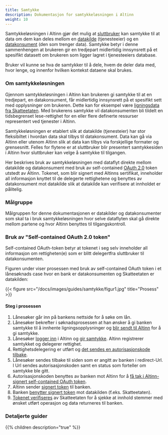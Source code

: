 ```yaml
---
title: Samtykke
description: Dokumentasjon for samtykkeløsningen i Altinn
weight: 10
---
```


Samtykkeløsningen i Altinn gjør det mulig at [sluttbruker](sluttbruker) kan samtykke til at data om dem kan deles mellom
en [datakilde](datakilde) (tjenesteeier) og en [datakonsument](datakonsument) (den som trenger data).
Samtykke betyr i denne sammenhengen at brukeren gir en tredjepart midlertidig innsynsrett på et spesifikt datasett
om brukeren som ligger lagret i tjenesteeiers database.

Bruker vil kunne se hva de samtykker til å dele, hvem de deler data med, hvor lenge, og innenfor hvilken kontekst dataene skal brukes.

### Om samtykkeløsningen
Gjennom samtykkeløsningen i Altinn kan brukeren gi samtykke til at en tredjepart, en datakonsument, får midlertidig innsynsrett på et spesifikt sett
med opplysninger om brukeren. Dette kan for eksempel være
[ligningsdata fra Skatteetaten](http://www.skatteetaten.no/no/Om-skatteetaten/Presse/Nyhetsrommet/Pressemeldinger/pressemeldinger-2017/enklere-a-soke-boliglan/).
Med brukerens samtykke vil datakonsumenten bli tildelt en tidsbegrenset lese-rettighet for en eller flere
definerte ressurser representert ved tjenester i Altinn.

Samtykkeløsningen er etablert slik at datakilde (tjenesteier) har stor fleksibiltet i hvordan data skal tilbys til datakonsument.
Data kan gå via Altinn eller utenom Altinn slik at data kan tilbys via forskjellige formater og grensesnitt. 
Felles for flytene er at sluttbruker blir presentert samtykkesiden i Altinn hvor sluttbruker kan velge å samtykke til tilgangen. 

Her beskrives bruk av samtykkeløsningen med dataflyt direkte mellom datakilde og datakonsument med bruk av
self-contained [OAuth 2.0](https://oauth.net/2/) token utstedt av Altinn.
Tokenet, som blir signert med Altinns sertifikat, inneholder all informasjon knyttet til de delegerte rettighetene og
benyttes av datakonsument mot datakilde slik at datakilde kan verifisere  at innholdet er pålitelig.
  

### Målgruppe
Målgruppen for denne dokumentasjonen er datakilder og datakonsumenter som skal ta i bruk samtykkeløsningen hvor selve dataflyten skal gå direkte
mellom partene og hvor Altinn benyttes til tilgangskontroll.

### Bruk av "Self-contained OAuth 2.0 token"
Self-contained OAuth-token betyr at tokenet i seg selv inneholder all informasjon om rettigheten(e)
som er blitt delegertfra sluttbruker til datakonsumenten.

Figuren under viser prosessen med bruk av self-contained OAuth token i et lånesøknads case hvor en bank er datakonsumenten og Skatteetaten er datakilden:  

{{< figure src="/docs/images/guides/samtykke/figur1.jpg" title="Prosess" >}}

#### Steg i prosessen

 1. Lånesøker går inn på bankens nettside for å søke om lån.
 2. Lånesøker bekrefter i søknadsprosessen at han ønsker å gi banken samtykke til å innhente ligningsopplysninger og [blir sendt til Altinn](datakonsument/be-om-samtykke/) for å gi samtykke.
 3. Lånesøker [logger inn](sluttbruker/innlogging/) i Altinn og [gir samtykke](sluttbruker/samtykkesiden). Altinn registrerer samtykket og delegerer rettighet.
 4. Rettighetsdelegering er utført og [det sendes en autorisasjonskode tilbake](datakonsument/be-om-samtykke/#autorisasjonskode).
 5. Lånesøker sendes tilbake til siden som er angitt av banken i redirect-Url. I Url sendes autorisasjonskoden samt en status som forteller om samtykke ble gitt.
 6. Autorisasjonskoden benyttes av banken mot Altinn for å [få tak i Altinn-signert self-contained OAuth token](datakonsument/hente-token/).
 7. Altinn sender [signert token](datakilde/bruk-av-token/#bruk-av-self-contained-oauth-token) til banken.
 8. Banken [benytter signert token](datakonsument/hente-token/#hente-data-fra-datakilden-ved-hjelp-av-altinn-signert-token) mot datakilden (f.eks. Skatteetaten).
 9. [Tokenet verifiseres](datakilde/bruk-av-token/#verifisere-jwt-token-signatur) av Skatteetaten for å sjekke at innhold stemmer med ønsket utført operasjon og data returneres til banken.

### Detaljerte guider
{{% children description="true" %}}